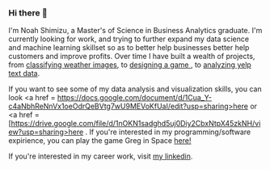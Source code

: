### Hi there 👋
I'm Noah Shimizu, a Master's of Science in Business Analytics graduate. I'm currently looking for work, and trying to further expand my data science and machine learning skillset so as to better help businesses better help customers and improve profits. Over time I have built a wealth of projects, from <a href = https://github.com/NoahCSCS/Adversarial-Attacks-on-Weather-Dataset>classifying weather images</a>, to <a href = https://github.com/NoahCSCS/Greg-In-Space>designing a game </a>, to <a href = https://github.com/NoahCSCS/Marketing-Project>analyzing yelp text data</a>.

If you want to see some of my data analysis and visualization skills, you can look <a href = https://docs.google.com/document/d/1Cua_Y-c4aNbhReNnVx1oeOdrQeBVtg7wU9MEVoKfUaI/edit?usp=sharing>here</a> or <a href = [https://drive.google.com/file/d/1nOKN1sadghd5uj0Diy2CbxNtpX45zkNH/view?usp=sharing>here</a> . If you're interested in my programming/software expirience, you can play the game Greg in Space <a href = https://gloriatheduck.itch.io/greg-in-space>here!</a>

If you're interested in my career work, visit <a href = https://www.linkedin.com/in/noah-shimizu/>my linkedin</a>.
